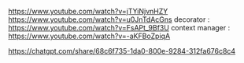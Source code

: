 https://www.youtube.com/watch?v=jTYiNjvnHZY
https://www.youtube.com/watch?v=u0JnTdAcGns
decorator : https://www.youtube.com/watch?v=FsAPt_9Bf3U
context manager : https://www.youtube.com/watch?v=-aKFBoZpiqA

https://chatgpt.com/share/68c6f735-1da0-800e-9284-312fa676c8c4 
